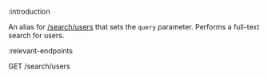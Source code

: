 :introduction

An alias for [/search/users](/endpoints/GET/search/users) that sets the `query`
parameter. Performs a full-text search for users.

:relevant-endpoints

GET /search/users
